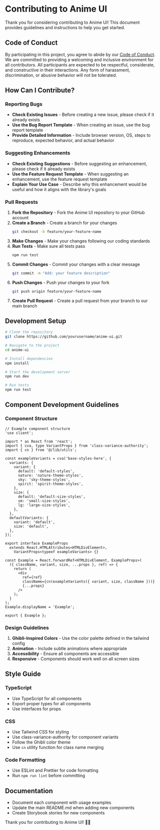 # Contributing to Anime UI

Thank you for considering contributing to Anime UI! This document provides guidelines and instructions to help you get started.

## Code of Conduct

By participating in this project, you agree to abide by our [Code of Conduct](CODE_OF_CONDUCT.md). We are committed to providing a welcoming and inclusive environment for all contributors. All participants are expected to be respectful, considerate, and constructive in their interactions. Any form of harassment, discrimination, or abusive behavior will not be tolerated.

## How Can I Contribute?

### Reporting Bugs

- **Check Existing Issues** - Before creating a new issue, please check if it already exists
- **Use the Bug Report Template** - When creating an issue, use the bug report template
- **Provide Detailed Information** - Include browser version, OS, steps to reproduce, expected behavior, and actual behavior

### Suggesting Enhancements

- **Check Existing Suggestions** - Before suggesting an enhancement, please check if it already exists
- **Use the Feature Request Template** - When suggesting an enhancement, use the feature request template
- **Explain Your Use Case** - Describe why this enhancement would be useful and how it aligns with the library's goals

### Pull Requests

1. **Fork the Repository** - Fork the Anime UI repository to your GitHub account
2. **Create a Branch** - Create a branch for your changes
   ```bash
   git checkout -b feature/your-feature-name
   ```
3. **Make Changes** - Make your changes following our coding standards
4. **Run Tests** - Make sure all tests pass
   ```bash
   npm run test
   ```
5. **Commit Changes** - Commit your changes with a clear message
   ```bash
   git commit -m "Add: your feature description"
   ```
6. **Push Changes** - Push your changes to your fork
   ```bash
   git push origin feature/your-feature-name
   ```
7. **Create Pull Request** - Create a pull request from your branch to our main branch

## Development Setup

```bash
# Clone the repository
git clone https://github.com/yourusername/anime-ui.git

# Navigate to the project
cd anime-ui

# Install dependencies
npm install

# Start the development server
npm run dev

# Run tests
npm run test
```

## Component Development Guidelines

### Component Structure

```tsx
// Example component structure
'use client';

import * as React from 'react';
import { cva, type VariantProps } from 'class-variance-authority';
import { cn } from '@/lib/utils';

const exampleVariants = cva('base-styles-here', {
  variants: {
    variant: {
      default: 'default-styles',
      nature: 'nature-theme-styles',
      sky: 'sky-theme-styles',
      spirit: 'spirit-theme-styles',
    },
    size: {
      default: 'default-size-styles',
      sm: 'small-size-styles',
      lg: 'large-size-styles',
    },
  },
  defaultVariants: {
    variant: 'default',
    size: 'default',
  },
});

export interface ExampleProps
  extends React.HTMLAttributes<HTMLDivElement>,
    VariantProps<typeof exampleVariants> {}

const Example = React.forwardRef<HTMLDivElement, ExampleProps>(
  ({ className, variant, size, ...props }, ref) => {
    return (
      <div
        ref={ref}
        className={cn(exampleVariants({ variant, size, className }))}
        {...props}
      />
    );
  }
);
Example.displayName = 'Example';

export { Example };
```

### Design Guidelines

1. **Ghibli-Inspired Colors** - Use the color palette defined in the tailwind config
2. **Animation** - Include subtle animations where appropriate
3. **Accessibility** - Ensure all components are accessible
4. **Responsive** - Components should work well on all screen sizes

## Style Guide

### TypeScript

- Use TypeScript for all components
- Export proper types for all components
- Use interfaces for props

### CSS

- Use Tailwind CSS for styling
- Use class-variance-authority for component variants
- Follow the Ghibli color theme
- Use `cn` utility function for class name merging

### Code Formatting

- Use ESLint and Prettier for code formatting
- Run `npm run lint` before committing

## Documentation

- Document each component with usage examples
- Update the main README.md when adding new components
- Create Storybook stories for new components

Thank you for contributing to Anime UI! 🌿✨
